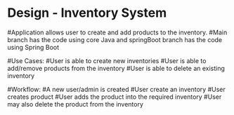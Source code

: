 # Design - Inventory System

#Application allows user to create and add products to the inventory.
#Main branch has the code using core Java and springBoot branch has the code using Spring Boot

#Use Cases:
#User is able to create new inventories
#User is able to add/remove products from the inventory
#User is able to delete an existing inventory

#Workflow:
#A new user/admin is created
#User create an inventory
#User creates product
#User adds the product into the required inventory
#User may also delete the product from the inventory
